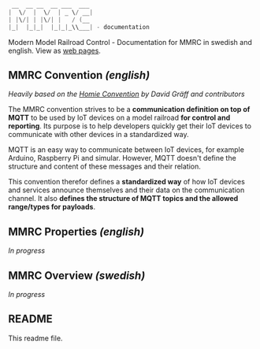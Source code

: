 ````java
 __  __ __  __ ___  ___
|  \/  |  \/  | _ \/ __|
| |\/| | |\/| |   / (__
|_|  |_|_|  |_|_|_\\___| - documentation
````

Modern Model Railroad Control - Documentation for MMRC in swedish and english.
View as [web pages](https://mekanoid.github.io/MMRC-documentation/).

## MMRC Convention *(english)*
_Heavily based on the [Homie Convention](https://homieiot.github.io) by David Gräff and contributors_

The MMRC convention strives to be a **communication definition on top of MQTT** to be used by IoT devices on a model railroad **for control and reporting**.
Its purpose is to help developers quickly get their IoT devices to communicate with other devices in a standardized way.

MQTT is an easy way to communicate between IoT devices, for example Arduino, Raspberry Pi and simular.
However, MQTT doesn't define the structure and content of these messages and their relation.

This convention therefor defines a **standardized way** of how IoT devices and services announce themselves and their data on the communication channel. It also **defines the structure of MQTT topics and the allowed range/types for payloads**.

## MMRC Properties *(english)*
*In progress*
<!-- A more indepth description of the properties to use for specific model railroad purposes. This document is a **work in progress**. -->

## MMRC Overview  *(swedish)*
*In progress*

## README
This readme file.
